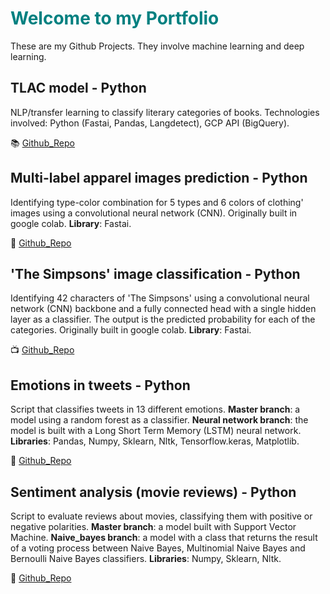# <font color="teal">Welcome to my Portfolio</font> 

These are my Github Projects. They involve machine learning and deep learning.

## TLAC model - Python
 
NLP/transfer learning to classify literary categories of books. Technologies involved: Python (Fastai, Pandas, Langdetect), GCP API (BigQuery).
 
:books: [Github_Repo](https://github.com/Tu-Libro-a-Ciegas/TLAC_model)

## Multi-label apparel images prediction - Python

Identifying type-color combination for 5 types and 6 colors of clothing' images using a convolutional neural network (CNN). Originally built in google colab. 
**Library**: Fastai.

:dress: [Github_Repo](https://github.com/alejandraberbesi/apparel_image)

## 'The Simpsons' image classification - Python

Identifying 42 characters of 'The Simpsons' using a convolutional neural network (CNN) backbone and a fully connected head with a single hidden layer as a classifier. The output is the predicted probability for each of the categories. Originally built in google colab. 
**Library**: Fastai.

:tv: [Github_Repo](https://github.com/alejandraberbesi/image_classification_FA)
 
## Emotions in tweets - Python 

Script that classifies tweets in 13 different emotions. 
**Master branch**: a model using a random forest as a classifier. 
**Neural network branch**: the model is built with a Long Short Term Memory (LSTM) neural network.
**Libraries**: Pandas, Numpy, Sklearn, Nltk, Tensorflow.keras, Matplotlib.

:pushpin: [Github_Repo](https://github.com/alejandraberbesi/emotions_in_tweets)

## Sentiment analysis (movie reviews) - Python

Script to evaluate reviews about movies, classifying them with positive or negative polarities.
**Master branch**: a model built with Support Vector Machine.
**Naive_bayes branch**: a model with a class that returns the result of a voting process between Naive Bayes, Multinomial Naive Bayes and Bernoulli Naive Bayes classifiers.
**Libraries**: Numpy, Sklearn, Nltk.

:movie_camera: [Github_Repo](https://github.com/alejandraberbesi/sentiment_analysis_movie_reviews)
 
